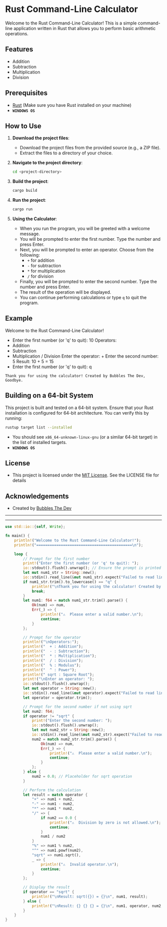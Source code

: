 # Rust Command-Line Calculator

Welcome to the Rust Command-Line Calculator! This is a simple command-line application written in Rust that allows you to perform basic arithmetic operations.

## Features

- Addition
- Subtraction
- Multiplication
- Division

## Prerequisites

- [Rust](https://www.rust-lang.org/tools/install) (Make sure you have Rust installed on your machine)
- **`WINDOWS OS`**

## How to Use

1. **Download the project files**:
    - Download the project files from the provided source (e.g., a ZIP file).
    - Extract the files to a directory of your choice.

2. **Navigate to the project directory**:
    ```sh
    cd <project-directory>
    ```

3. **Build the project**:
    ```sh
    cargo build
    ```

4. **Run the project**:
    ```sh
    cargo run
    ```

5. **Using the Calculator**:
    - When you run the program, you will be greeted with a welcome message.
    - You will be prompted to enter the first number. Type the number and press Enter.
    - Next, you will be prompted to enter an operator. Choose from the following:
        - `+` for addition
        - `-` for subtraction
        - `*` for multiplication
        - `/` for division
    - Finally, you will be prompted to enter the second number. Type the number and press Enter.
    - The result of the operation will be displayed.
    - You can continue performing calculations or type `q` to quit the program.

## Example

Welcome to the Rust Command-Line Calculator!
- Enter the first number (or 'q' to quit): 10 Operators:
- Addition
- Subtraction
- Multiplication / Division Enter the operator: + Enter the second number: 5 Result: 10 + 5 = 15
- Enter the first number (or 'q' to quit): q

`Thank you for using the calculator! Created by Bubbles The Dev, Goodbye.`


## Building on a 64-bit System

This project is built and tested on a 64-bit system. Ensure that your Rust installation is configured for 64-bit architecture. You can verify this by running:

```sh
rustup target list --installed
```

- You should see `x86_64-unknown-linux-gnu` (or a similar 64-bit target) in the list of installed targets.
- **`WINDOWS OS`**

## License

- This project is licensed under the [MIT License](https://github.com/KernFerm/calculator-n-rust/blob/main/LICENSE). See the LICENSE file for details

## Acknowledgements

- Created by [Bubbles The Dev](https://www.github.com/kernferm)

------

-----
```rust
use std::io::{self, Write};

fn main() {
    println!("Welcome to the Rust Command-Line Calculator!");
    println!("===========================================\n");

    loop {
        // Prompt for the first number
        print!("Enter the first number (or 'q' to quit): ");
        io::stdout().flush().unwrap(); // Ensure the prompt is printed immediately
        let mut num1_str = String::new();
        io::stdin().read_line(&mut num1_str).expect("Failed to read line");
        if num1_str.trim().to_lowercase() == "q" {
            println!("\nThank you for using the calculator! Created by Bubbles The Dev, Goodbye.");
            break;
        }
        let num1: f64 = match num1_str.trim().parse() {
            Ok(num) => num,
            Err(_) => {
                println!("⚠️  Please enter a valid number.\n");
                continue;
            }
        };

        // Prompt for the operator
        println!("\nOperators:");
        println!("  + : Addition");
        println!("  - : Subtraction");
        println!("  * : Multiplication");
        println!("  / : Division");
        println!("  % : Modulus");
        println!("  ^ : Power");
        println!(" sqrt : Square Root");
        print!("\nEnter an operator: ");
        io::stdout().flush().unwrap();
        let mut operator = String::new();
        io::stdin().read_line(&mut operator).expect("Failed to read line");
        let operator = operator.trim();

        // Prompt for the second number if not using sqrt
        let num2: f64;
        if operator != "sqrt" {
            print!("Enter the second number: ");
            io::stdout().flush().unwrap();
            let mut num2_str = String::new();
            io::stdin().read_line(&mut num2_str).expect("Failed to read line");
            num2 = match num2_str.trim().parse() {
                Ok(num) => num,
                Err(_) => {
                    println!("⚠️  Please enter a valid number.\n");
                    continue;
                }
            };
        } else {
            num2 = 0.0; // Placeholder for sqrt operation
        }

        // Perform the calculation
        let result = match operator {
            "+" => num1 + num2,
            "-" => num1 - num2,
            "*" => num1 * num2,
            "/" => {
                if num2 == 0.0 {
                    println!("⚠️  Division by zero is not allowed.\n");
                    continue;
                }
                num1 / num2
            }
            "%" => num1 % num2,
            "^" => num1.powf(num2),
            "sqrt" => num1.sqrt(),
            _ => {
                println!("⚠️  Invalid operator.\n");
                continue;
            }
        };

        // Display the result
        if operator == "sqrt" {
            println!("\nResult: sqrt({}) = {}\n", num1, result);
        } else {
            println!("\nResult: {} {} {} = {}\n", num1, operator, num2, result);
        }
    }
}
```
